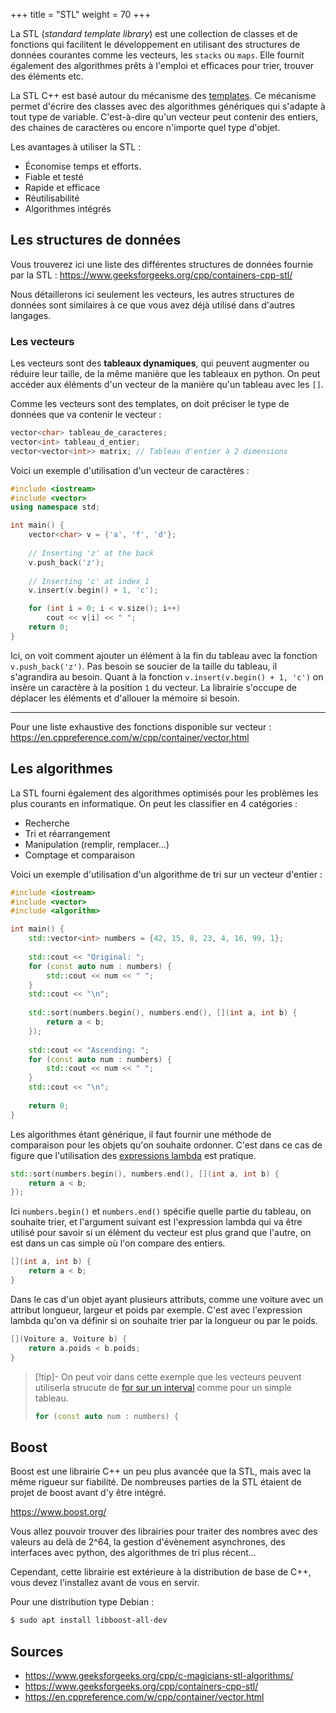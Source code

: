 +++
title = "STL"
weight = 70
+++

La STL (*standard template library*) est une collection de classes et de fonctions qui facilitent le développement en utilisant des structures de données courantes comme les vecteurs, les `stacks` ou `maps`. Elle fournit également des algorithmes prêts à l'emploi et efficaces pour trier, trouver des éléments etc.

La STL C++ est basé autour du mécanisme des [templates](https://www.geeksforgeeks.org/cpp/templates-cpp/). Ce mécanisme permet d'écrire des classes avec des algorithmes génériques qui s'adapte à tout type de variable. C'est-à-dire qu'un vecteur peut contenir des entiers, des chaines de caractères ou encore n'importe quel type d'objet.

Les avantages à utiliser la STL :
- Économise temps et efforts.
- Fiable et testé
- Rapide et efficace
- Réutilisabilité
- Algorithmes intégrés

## Les structures de données

Vous trouverez ici une liste des différentes structures de données fournie par la STL : https://www.geeksforgeeks.org/cpp/containers-cpp-stl/

Nous détaillerons ici seulement les vecteurs, les autres structures de données sont similaires à ce que vous avez déjà utilisé dans d'autres langages.

### Les vecteurs

Les vecteurs sont des **tableaux dynamiques**, qui peuvent augmenter ou réduire leur taille, de la même manière que les tableaux en python. On peut accéder aux éléments d'un vecteur de la manière qu'un tableau avec les `[]`.

Comme les vecteurs sont des templates, on doit préciser le type de données que va contenir le vecteur : 

```C++
vector<char> tableau_de_caracteres;
vector<int> tableau_d_entier;
vector<vector<int>> matrix; // Tableau d'entier à 2 dimensions
```

Voici un exemple d'utilisation d'un vecteur de caractères :

```C++
#include <iostream>
#include <vector>
using namespace std;

int main() {
    vector<char> v = {'a', 'f', 'd'};
  
  	// Inserting 'z' at the back
  	v.push_back('z');
  
  	// Inserting 'c' at index 1
  	v.insert(v.begin() + 1, 'c');

  	for (int i = 0; i < v.size(); i++)
        cout << v[i] << " ";
    return 0;
}
```

Ici, on voit comment ajouter un élément à la fin du tableau avec la fonction `v.push_back('z')`. Pas besoin se soucier de la taille du tableau, il s'agrandira au besoin. Quant à la fonction `v.insert(v.begin() + 1, 'c')` on insère un caractère à la position `1` du vecteur. La librairie s'occupe de déplacer les éléments et d'allouer la mémoire si besoin.

--- 
Pour une liste exhaustive des fonctions disponible sur vecteur : https://en.cppreference.com/w/cpp/container/vector.html

## Les algorithmes

La STL fourni également des algorithmes optimisés pour les problèmes les plus courants en informatique. On peut les classifier en 4 catégories :
- Recherche
- Tri et réarrangement
- Manipulation (remplir, remplacer...)
- Comptage et comparaison

Voici un exemple d'utilisation d'un algorithme de tri sur un vecteur d'entier :
```C++
#include <iostream>
#include <vector>
#include <algorithm>

int main() {
    std::vector<int> numbers = {42, 15, 8, 23, 4, 16, 99, 1};
    
    std::cout << "Original: ";
    for (const auto num : numbers) {
        std::cout << num << " ";
    }
    std::cout << "\n";
    
    std::sort(numbers.begin(), numbers.end(), [](int a, int b) {
        return a < b;
    });
    
    std::cout << "Ascending: ";
    for (const auto num : numbers) {
        std::cout << num << " ";
    }
    std::cout << "\n";
    
    return 0;
}
```

Les algorithmes étant générique, il faut fournir une méthode de comparaison pour les objets qu'on souhaite ordonner. C'est dans ce cas de figure que l'utilisation des [expressions lambda](../fonctions/#les-expressions-lambdas) est pratique.
```C++
std::sort(numbers.begin(), numbers.end(), [](int a, int b) {
    return a < b;
});
```

Ici `numbers.begin()` et `numbers.end()` spécifie quelle partie du tableau, on souhaite trier, et l'argument suivant est l'expression lambda qui va être utilisé pour savoir si un élément du vecteur est plus grand que l'autre, on est dans un cas simple où l'on compare des entiers.

```C++
[](int a, int b) {
    return a < b;
}
```

Dans le cas d'un objet ayant plusieurs attributs, comme une voiture avec un attribut longueur, largeur et poids par exemple. C'est avec l'expression lambda qu'on va définir si on souhaite trier par la longueur ou par le poids.

```C++
[](Voiture a, Voiture b) {
    return a.poids < b.poids;
}
```

> [!tip]-
> On peut voir dans cette exemple que les vecteurs peuvent utiliserla strucute de [for sur un interval](../structure_control/#for-sur-un-intervalle) comme pour un simple tableau.
> ```C++
> for (const auto num : numbers) {
> ```

## Boost

Boost est une librairie C++ un peu plus avancée que la STL, mais avec la même rigueur sur fiabilité. De nombreuses parties de la STL étaient de projet de boost avant d'y être intégré.

https://www.boost.org/

Vous allez pouvoir trouver des librairies pour traiter des nombres avec des valeurs au delà de 2^64, la gestion d'évènement asynchrones, des interfaces avec python, des algorithmes de tri plus récent...

Cependant, cette librairie est extérieure à la distribution de base de C++, vous devez l'installez avant de vous en servir.

Pour une distribution type Debian :
```bash
$ sudo apt install libboost-all-dev
```

## Sources
- https://www.geeksforgeeks.org/cpp/c-magicians-stl-algorithms/
- https://www.geeksforgeeks.org/cpp/containers-cpp-stl/
- https://en.cppreference.com/w/cpp/container/vector.html